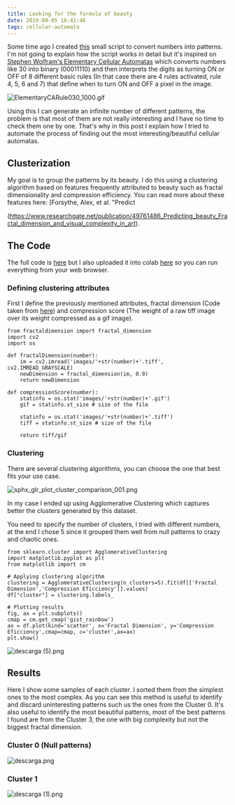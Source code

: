 ```yaml
---
title: Looking for the formula of beauty
date: 2019-08-05 18:41:46
tags: cellular-automata
---
```


Some time ago I created [this](https://gist.github.com/mathigatti/439a0e81556f2698c7db4f41189d201f) small script to convert numbers into patterns. I'm not going to explain how the script works in detail but it's inspired on [Stephen Wolfram's Elementary Cellular Automatas](https://en.wikipedia.org/wiki/Elementary_cellular_automaton) which converts numbers like 30 into binary (00011110) and then interprets the digits as turning ON or OFF of 8 different basic rules (In that case there are 4 rules activated, rule 4, 5, 6 and 7) that define when to turn ON and OFF a pixel in the image.

![ElementaryCARule030_1000.gif](https://ucarecdn.com/a4323adb-4c13-4c4f-a32d-97f86468a1f0/)

Using this I can generate an infinite number of different patterns, the problem is that most of them are not really interesting and I have no time to check them one by one. That's why in this post I explain how I tried to automate the process of finding out the most interesting/beautiful cellular automatas.

## Clusterization
My goal is to group the patterns by its beauty. I do this using a clustering algorithm based on features frequently attributed to beauty such as fractal dimensionality and compression efficiency. You can read more about these features here: [Forsythe, Alex, et al. "Predict

(https://www.researchgate.net/publication/49761486_Predicting_beauty_Fractal_dimension_and_visual_complexity_in_art).

## The Code
The full code is [here](https://github.com/mathigatti/CellularAutomataClassification) but I also uploaded it into colab [here](https://colab.research.google.com/drive/1FFNRZuRW7lkKi1LnbMR-d8KI0EADl871) so you can run everything from your web browser.

### Defining clustering attributes
First I define the previously mentioned attributes, fractal dimension (Code taken from [here](https://gist.github.com/rougier/e5eafc276a4e54f516ed5559df4242c0)) and compression score (The weight of a raw tiff image over its weight compressed as a gif image).

```
from fractaldimension import fractal_dimension
import cv2
import os

def fractalDimension(number):
    im = cv2.imread('images/'+str(number)+'.tiff', cv2.IMREAD_GRAYSCALE)
    newDimension = fractal_dimension(im, 0.9)
    return newDimension

def compressionScore(number):
    statinfo = os.stat('images/'+str(number)+'.gif')
    gif = statinfo.st_size # size of the file
    
    statinfo = os.stat('images/'+str(number)+'.tiff')
    tiff = statinfo.st_size # size of the file
    
    return tiff/gif
```

### Clustering
There are several clustering algorithms, you can choose the one that best fits your use case.

![sphx_glr_plot_cluster_comparison_001.png](https://ucarecdn.com/a6d86443-9072-44f0-b032-ccede2fe4073/)

In my case I ended up using Agglomerative Clustering which captures better the clusters generated by this dataset.

You need to specify the number of clusters, I tried with different numbers, at the end I chose 5 since it grouped them well from null patterns to crazy and chaotic ones.

```
from sklearn.cluster import AgglomerativeClustering
import matplotlib.pyplot as plt
from matplotlib import cm

# Applying clustering algorithm
clustering = AgglomerativeClustering(n_clusters=5).fit(df[['Fractal Dimension','Compression Eficciency']].values)
df["cluster"] = clustering.labels_

# Plotting results
fig, ax = plt.subplots()
cmap = cm.get_cmap('gist_rainbow')
ax = df.plot(kind='scatter', x='Fractal Dimension', y='Compression Eficciency',cmap=cmap, c='cluster',ax=ax)
plt.show()
```
![descarga (5).png](https://ucarecdn.com/4fe8f003-2d3f-4296-8c24-9283bb587e2b/)

## Results
Here I show some samples of each cluster. I sorted them from the simplest ones to the most complex. As you can see this method is useful to identify and discard uninteresting patterns such us the ones from the Cluster 0. It's also useful to identify the most beautiful patterns, most of the best patterns I found are from the Cluster 3, the one with big complexity but not the biggest fractal dimension.

### Cluster 0 (Null patterns)
![descarga.png](https://ucarecdn.com/6f41e3ce-45dd-4b8e-aa00-b96fde1f09b4/)

### Cluster 1
![descarga (1).png](https://ucarecdn.com/565971db-1047-4100-92aa-c4feca3697ef/)
